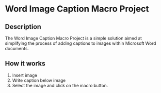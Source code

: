 # Word Image Caption Macro Project

## Description 
The Word Image Caption Macro Project is a simple solution aimed at simplifying the process of adding captions to images within Microsoft Word documents.

## How it works
1. Insert image
2. Write caption below image
3. Select the image and click on the macro button.
